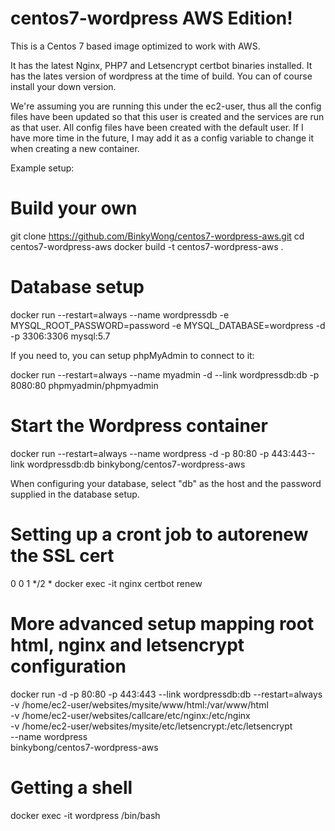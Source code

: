 # centos7-wordpress AWS Edition!

This is a Centos 7 based image optimized to work with AWS.

It has the latest Nginx, PHP7 and Letsencrypt certbot binaries installed. It has the lates version of wordpress at the time of build. You can of course install your down version.

We're assuming you are running this under the ec2-user, thus all the config files have been updated so that this user is created and the services are run as that user. All config files have been created with the default user. If I have more time in the future, I may add it as a config variable to change it when creating a new container.

Example setup:

# Build your own

  git clone https://github.com/BinkyWong/centos7-wordpress-aws.git
  cd centos7-wordpress-aws
  docker build -t centos7-wordpress-aws .

# Database setup

  docker run --restart=always --name wordpressdb -e MYSQL_ROOT_PASSWORD=password -e MYSQL_DATABASE=wordpress -d -p 3306:3306 mysql:5.7

If you need to, you can setup phpMyAdmin to connect to it:

  docker run --restart=always --name myadmin -d --link wordpressdb:db -p 8080:80 phpmyadmin/phpmyadmin

# Start the Wordpress container

  docker run --restart=always --name wordpress -d -p 80:80 -p 443:443--link wordpressdb:db binkybong/centos7-wordpress-aws

When configuring your database, select "db" as the host and the password supplied in the database setup.

# Setting up a cront job to autorenew the SSL cert

  0 0 1 */2 * docker exec -it nginx certbot renew

# More advanced setup mapping root html, nginx and letsencrypt configuration

  docker run -d -p 80:80 -p 443:443 --link wordpressdb:db --restart=always \
  -v /home/ec2-user/websites/mysite/www/html:/var/www/html \
  -v /home/ec2-user/websites/callcare/etc/nginx:/etc/nginx \
  -v /home/ec2-user/websites/mysite/etc/letsencrypt:/etc/letsencrypt \
  --name wordpress \
  binkybong/centos7-wordpress-aws

# Getting a shell

  docker exec -it wordpress /bin/bash
